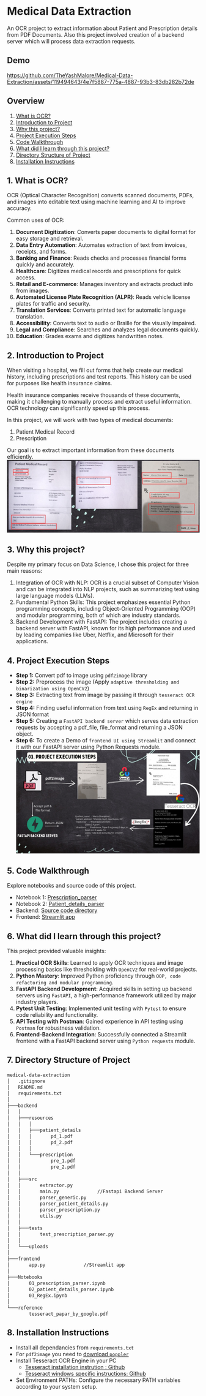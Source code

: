 # Medical Data Extraction
An OCR project to extract information about Patient and Prescription details from PDF Documents.
Also this project involved creation of a backend server which will process data extraction requests.

## Demo

https://github.com/TheYashMalore/Medical-Data-Extraction/assets/119494643/4e7f5887-775a-4887-93b3-83db282b72de

## Overview
1. [What is OCR?](#a1)
2. [Introduction to Project](#a2)
3. [Why this project?](#a3)
4. [Project Execution Steps](#a4)
5. [Code Walkthrough](#a5)
6. [What did I learn through this project?](#a6)
7. [Directory Structure of Project](#a7)
8. [Installation Instructions](#a8)

## <a name="a1">1. What is OCR?</a>
OCR (Optical Character Recognition) converts scanned documents, PDFs, and images into editable text using machine learning and AI to improve accuracy.

Common uses of OCR:

1. **Document Digitization**: Converts paper documents to digital format for easy storage and retrieval.
2. **Data Entry Automation**: Automates extraction of text from invoices, receipts, and forms.
3. **Banking and Finance**: Reads checks and processes financial forms quickly and accurately.
4. **Healthcare**: Digitizes medical records and prescriptions for quick access.
5. **Retail and E-commerce**: Manages inventory and extracts product info from images.
6. **Automated License Plate Recognition (ALPR)**: Reads vehicle license plates for traffic and security.
7. **Translation Services**: Converts printed text for automatic language translation.
8. **Accessibility**: Converts text to audio or Braille for the visually impaired.
9. **Legal and Compliance**: Searches and analyzes legal documents quickly.
10. **Education**: Grades exams and digitizes handwritten notes.

## <a name="a2">2. Introduction to Project</a>
When visiting a hospital, we fill out forms that help create our medical history, including prescriptions and test reports. This history can be used for purposes like health insurance claims.

Health insurance companies receive thousands of these documents, making it challenging to manually process and extract useful information. OCR technology can significantly speed up this process.

In this project, we will work with two types of medical documents:
1. Patient Medical Record
2. Prescription

Our goal is to extract important information from these documents efficiently.
![4.jpg](4.jpg)

## <a name="a3">3. Why this project?</a>

Despite my primary focus on Data Science, I chose this project for three main reasons:
01. Integration of OCR with NLP: OCR is a crucial subset of Computer Vision and can be integrated into NLP projects, such as summarizing text using large language models (LLMs).
02. Fundamental Python Skills: This project emphasizes essential Python programming concepts, including Object-Oriented Programming (OOP) and modular programming, both of which are industry standards.
03. Backend Development with FastAPI: The project includes creating a backend server with FastAPI, known for its high performance and used by leading companies like Uber, Netflix, and Microsoft for their applications.

## <a name="a4">4. Project Execution Steps</a>
- **Step 1:** Convert pdf to image using `pdf2image` library
- **Step 2:** Preprocess the image (Apply `adaptive thresholding and binarization using OpenCV2`)
- **Step 3:** Extracting text from image by passing it through `tesseract OCR engine`
- **Step 4:** Finding useful information from text using `RegEx` and returning in JSON format
- **Step 5:** Creating a `FastAPI backend server` which serves data extraction requests by accepting a pdf_file, file_format and returning a JSON object.
- **Step 6:** To create a Demo of `frontend UI using Streamlit` and connect it with our FastAPI server using Python Requests module.
![Project Execution Steps](8.jpg)

## <a name="a5">5. Code Walkthrough</a>
Explore notebooks and source code of this project.
 - Notebook 1: [Prescription_parser](https://github.com/TheYashMalore/Medical-Data-Extraction/blob/master/Notebooks/01_prescription_parser.ipynb)
 - Notebook 2: [Patient_details_parser](https://github.com/TheYashMalore/Medical-Data-Extraction/blob/master/Notebooks/02_patient_details_parser.ipynb)
 - Backend: [Source code directory](https://github.com/TheYashMalore/Medical-Data-Extraction/tree/master/backend/src)
 - Frontend: [Streamlit app](https://github.com/TheYashMalore/Medical-Data-Extraction/blob/master/frontend/app.py)

## <a name="a6">6. What did I learn through this project?</a>
This project provided valuable insights:
1. **Practical OCR Skills**: Learned to apply OCR techniques and image processing basics like thresholding with `OpenCV2` for real-world projects.
2. **Python Mastery**: Improved Python proficiency through `OOP, code refactoring and modular programming`.
3. **FastAPI Backend Development**: Acquired skills in setting up backend servers using `FastAPI`, a high-performance framework utilized by major industry players.
4. **Pytest Unit Testing**: Implemented unit testing with `Pytest` to ensure code reliability and functionality.
5. **API Testing with Postman**: Gained experience in API testing using `Postman` for robustness validation.
6. **Frontend-Backend Integration**: Successfully connected a Streamlit frontend with a FastAPI backend server using `Python requests` module.
   
## <a name="a7">7. Directory Structure of Project</a>
```
medical-data-extraction
│   .gitignore
│   README.md
│   requirements.txt
│
├───backend
│   │
│   ├───resources
│   │   │
│   │   ├───patient_details
│   │   │       pd_1.pdf
│   │   │       pd_2.pdf
│   │   │
│   │   └───prescription
│   │           pre_1.pdf
│   │           pre_2.pdf
│   │
│   ├───src
│   │       extractor.py
│   │       main.py              //Fastapi Backend Server
│   │       parser_generic.py
│   │       parser_patient_details.py
│   │       parser_prescription.py
│   │       utils.py
│   │    
│   ├───tests
│   │       test_prescription_parser.py
│   │
│   └───uploads
│
├───frontend
│       app.py              //Streamlit app
│
├───Notebooks
│       01_prescription_parser.ipynb
│       02_patient_details_parser.ipynb
│       03_RegEx.ipynb
│    
└───reference
        tesseract_papar_by_google.pdf
```
## <a name="a8">8. Installation Instructions</a>
- Install all dependancies from `requirements.txt`
- For `pdf2image` you need to [download `poppler`](https://github.com/belval/pdf2image?tab=readme-ov-file#how-to-install)
- Install Tesseract OCR Engine in your PC
    - [Tesseract installation instrution : Github](https://github.com/tesseract-ocr/tesseract#installing-tesseract)
    - [Tesseract windows specific instructions: Github](https://github.com/UB-Mannheim/tesseract/wiki)
- Set Environment PATHs: Configure the necessary PATH variables according to your system setup.
